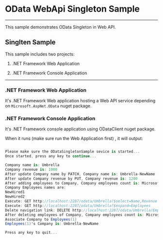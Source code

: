# OData WebApi Singleton Sample
-----------------------------------
This sample demonstrates OData Singleton in Web API.

## Singlten Sample

This sample includes two projects:

1. .NET Framework Web Application

2. .NET Framework Console Application

------------------
### .NET Framework Web Application

It's .NET Framework Web application hosting a Web API service depending on `Microsoft.AspNet.OData` nuget package.


### .NET Framework Console Application

It's .NET Framework console application using ODataClient nuget package.

When it runs (make sure run the Web Application first) , it will output:

```C#

Please make sure the ODataSingletonSample sevice is started...
Once started, press any key to continue...

Company name is: Umbrella
Company revenue is: 1000
After update Company name by PATCH, Company name is: Umbrella-NewName
After update Company revenue by PUT, Company revenue is: 1200
After adding employees to Company, Company employees count is: Microsoft.OData.Client.DataServiceQuerySingle`1[System.Int32]
Company Employees names are:
NewHired1
NewHired2
Execute: GET http://localhost:2287/odata/Umbrella?$select=Name,Revenue
Execute: GET http://localhost:2287/odata/Umbrella?$expand=Employees
Delete navigation link: DELETE http://localhost:2287/odata/Umbrella/Employees/$ref?$id=http://localhost:50268/odata/Employees(1111)
After deleting employees of Company, Company employees count is: Microsoft.OData.Client.DataServiceQuerySingle`1[System.Int32]
Associate Company to Employees(1)
Employees(1)'s Company is: Umbrella-NewName

Press any key to quit...

```